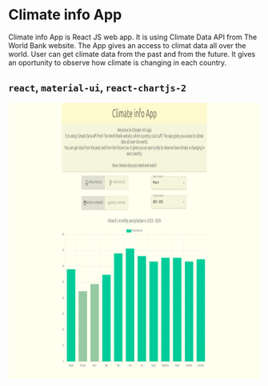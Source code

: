 # Climate info App
Climate info App is React JS web app. It is using Climate Data API from The World Bank website. The App gives an access to climat data all over the world.
User can get climate data from the past and from the future. It gives an oportunity to observe how climate is changing in each country.

## `react`, `material-ui`, `react-chartjs-2`

<img src="moja-aplikacja/public/climate_info_app.gif" width="950" height="550">

